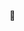 💞️

<!---
fromstark/fromstark is a ✨ special ✨ repository because its `README.md` (this file) appears on your GitHub profile.
You can click the Preview link to take a look at your changes.
--->
